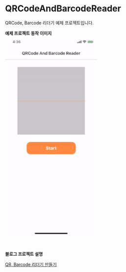 # QRCodeAndBarcodeReader
QRCode, Barcode 리더기 예제 프로젝트입니다.

**예제 프로젝트 동작 이미지**<br>
<img src="Resource/QRCodeAndBarcodeReader.gif" width="300"/>

<br>

**블로그 프로젝트 설명**<br>

[QR, Barcode 리더기 만들기](https://swieeft.github.io/2020/02/25/QRCodeAndBarcodeReader.html)
